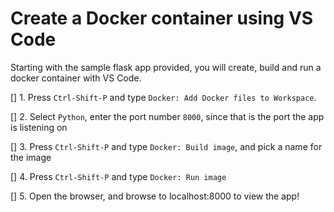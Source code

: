 # Create a Docker container using VS Code

Starting with the sample flask app provided, you will create, build and run a docker container with VS Code.

 [] 1. Press `Ctrl-Shift-P` and type `Docker: Add Docker files to Workspace`.

 [] 2. Select `Python`, enter the port number `8000`, since that is the port the app is listening on

 [] 3. Press `Ctrl-Shift-P` and type `Docker: Build image`, and pick a name for the image

 [] 4. Press `Ctrl-Shift-P` and type `Docker: Run image`
 
 [] 5. Open the browser, and browse to localhost:8000 to view the app!


